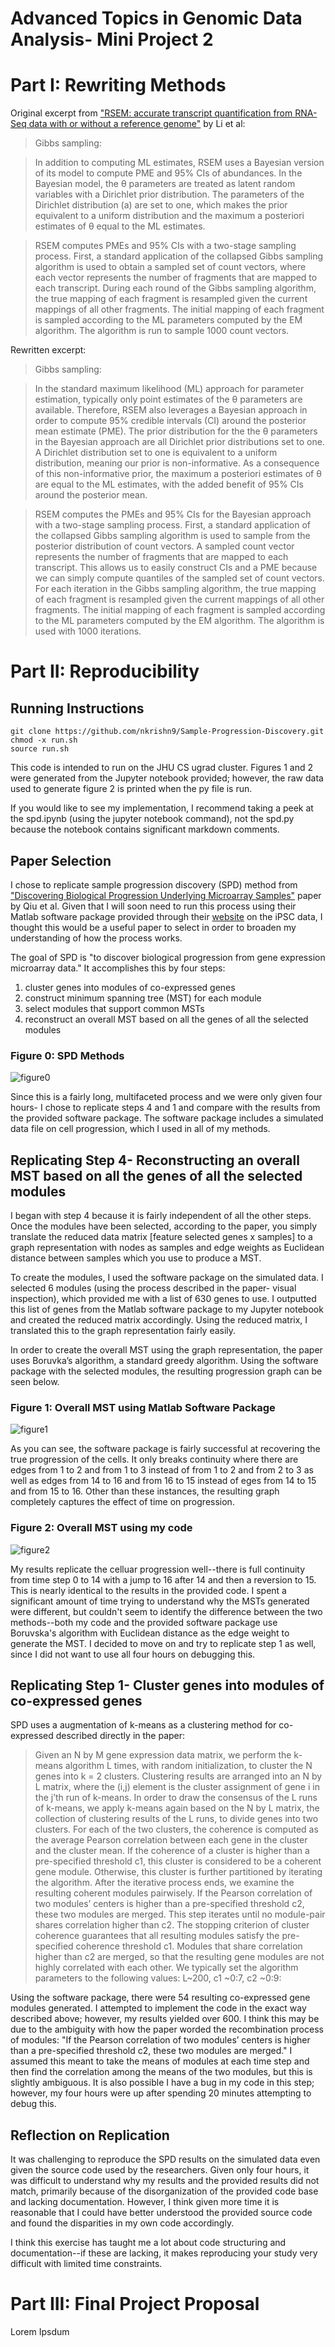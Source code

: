
# Advanced Topics in Genomic Data Analysis- Mini Project 2 #

# Part I: Rewriting Methods #
Original excerpt from ["RSEM: accurate transcript quantification from
RNA-Seq data with or without a reference
genome"](https://d1b10bmlvqabco.cloudfront.net/attach/j6zot2yz1ti44r/j783o2sgiadfq/j9e774zkefp6/RSEM_Transcript_Quantification.pdf) by Li et al:
> Gibbs sampling: 

> In addition to computing ML estimates, RSEM uses a Bayesian version of its model to compute PME and 95% CIs of abundances. In the Bayesian model, the θ parameters are treated as latent random variables with a Dirichlet prior distribution. The parameters of the Dirichlet distribution (a) are set to one, which makes the prior equivalent to a uniform distribution and the maximum a posteriori estimates of θ equal to the ML estimates. 

> RSEM computes PMEs and 95% CIs with a two-stage sampling process. First, a standard application of the collapsed Gibbs sampling algorithm is used to obtain a sampled set of count vectors, where each vector represents the number of fragments that are mapped to each transcript. During each round of the Gibbs sampling algorithm, the true mapping of each fragment is resampled given the current mappings of all other fragments. The initial mapping of each fragment is sampled according to the ML parameters computed by the EM algorithm. The algorithm is run to sample 1000 count vectors. 

Rewritten excerpt:
> Gibbs sampling:

> In the standard maximum likelihood (ML) approach for parameter estimation, typically only point estimates of the θ parameters are available. Therefore, RSEM also leverages a Bayesian approach in order to compute 95% credible intervals (CI) around the posterior mean estimate (PME). The prior distribution for the the θ parameters in the Bayesian approach are all Dirichlet prior distributions set to one. A Dirichlet distribution set to one is equivalent to a uniform distribution, meaning our prior is non-informative. As a consequence of this non-informative prior, the maximum a posteriori estimates of θ are equal to the ML estimates, with the added benefit of 95% CIs around the posterior mean. 

> RSEM computes the PMEs and 95% CIs for the Bayesian approach with a two-stage sampling process. First, a standard application of the collapsed Gibbs sampling algorithm is used to sample from the posterior distribution of count vectors. A sampled count vector represents the number of fragments that are mapped to each transcript. This allows us to easily construct CIs and a PME because we can simply compute quantiles of the sampled set of count vectors. For each iteration in the Gibbs sampling algorithm, the true mapping of each fragment is resampled given the current mappings of all other fragments. The initial mapping of each fragment is sampled according to the ML parameters computed by the EM algorithm. The algorithm is used with 1000 iterations. 

# Part II: Reproducibility #

## Running Instructions ##
```
git clone https://github.com/nkrishn9/Sample-Progression-Discovery.git
chmod -x run.sh
source run.sh
```
This code is intended to run on the JHU CS ugrad cluster. Figures 1 and 2 were generated from the Jupyter notebook provided; however, the raw data used to generate figure 2 is printed when the py file is run. 

If you would like to see my implementation, I recommend taking a peek at the spd.ipynb (using the jupyter notebook command), not the spd.py because the notebook contains significant markdown comments. 

## Paper Selection ##
I chose to replicate sample progression discovery (SPD) method from ["Discovering Biological Progression Underlying Microarray Samples"](https://github.com/nkrishn9/Sample-Progression-Discovery/blob/master/spd.PDF) paper by Qiu et al. Given that I will soon need to run this process using their Matlab software package provided through their [website](http://pengqiu.gatech.edu/software/SPD/index.html) on the iPSC data, I thought this would be a useful paper to select in order to broaden my understanding of how the process works. 

The goal of SPD is "to discover biological progression from gene expression microarray data." It accomplishes this by four steps: 
1) cluster genes into modules of co-expressed genes
2) construct minimum spanning tree (MST) for each module
3) select modules that support common MSTs
4) reconstruct an overall MST based on all the genes of all the selected modules

### Figure 0: SPD Methods ###
![figure0]

Since this is a fairly long, multifaceted process and we were only given four hours- I chose to replicate steps 4 and 1 and compare with the results from the provided software package. The software package includes a simulated data file on cell progression, which I used in all of my methods. 

## Replicating Step 4- Reconstructing an overall MST based on all the genes of all the selected modules ##

I began with step 4 because it is fairly independent of all the other steps. Once the modules have been selected, according to the paper, you simply translate the reduced data matrix [feature selected genes x samples] to a graph representation with nodes as samples and edge weights as Euclidean distance between samples which you use to produce a MST. 

To create the modules, I used the software package on the simulated data. I selected 6 modules (using the process described in the paper- visual inspection), which provided me with a list of 630 genes to use. I outputted this list of genes from the Matlab software package to my Jupyter notebook and created the reduced matrix accordingly. Using the reduced matrix, I translated this to the graph representation fairly easily. 

In order to create the overall MST using the graph representation, the paper uses Boruvka’s algorithm, a standard greedy algorithm. Using the software package with the selected modules, the resulting progression graph can be seen below.

### Figure 1: Overall MST using Matlab Software Package ###
![figure1]

As you can see, the software package is fairly successful at recovering the true progression of the cells. It only breaks continuity where there are edges from 1 to 2 and from 1 to 3 instead of from 1 to 2 and from 2 to 3 as well as edges from 14 to 16 and from 16 to 15 instead of eges from 14 to 15 and from 15 to 16. Other than these instances, the resulting graph completely captures the effect of time on progression. 

### Figure 2: Overall MST using my code ####
![figure2]

My results replicate the celluar progression well--there is full continuity from time step 0 to 14 with a jump to 16 after 14 and then a reversion to 15. This is nearly identical to the results in the provided code.  I spent a significant amount of time trying to understand why the MSTs generated were different, but couldn't seem to identify the difference between the two methods--both my code and the provided software package use Boruvska's algorithm with Euclidean distance as the edge weight to generate the MST. I decided to move on and try to replicate step 1 as well, since I did not want to use all four hours on debugging this.

## Replicating Step 1- Cluster genes into modules of co-expressed genes ##
SPD uses a augmentation of k-means as a clustering method for co-expressed described directly in the paper: 
> Given an N by M gene expression data matrix, we perform the k-means algorithm L times, with random initialization, to cluster the N genes into k = 2 clusters. Clustering results are arranged into an N by L matrix, where the (i,j) element is the cluster assignment of gene i in the j’th run of k-means. In order to draw the consensus of the L runs of k-means, we apply k-means again based on the N by L matrix, the collection of clustering results of the L runs, to divide genes into two clusters. For each of the two clusters, the coherence is computed as the average Pearson correlation between each gene in the cluster and the cluster mean. If the coherence of a cluster is higher than a pre-specified threshold c1, this cluster is considered to be a coherent gene module. Otherwise, this cluster is further partitioned by iterating the algorithm. After the iterative process ends, we examine the resulting coherent modules pairwisely. If the Pearson correlation of two modules’ centers is higher than a pre-specified threshold c2, these two modules are merged. This step iterates until no module-pair shares correlation higher than c2. The stopping criterion of cluster coherence guarantees that all resulting modules satisfy the pre-specified coherence threshold c1. Modules that share correlation higher than c2 are merged, so that the resulting gene modules are not highly correlated with each other. We typically set the algorithm parameters to the following values: L~200, c1 ~0:7, c2 ~0:9:

Using the software package, there were 54 resulting co-expressed gene modules generated. I attempted to implement the code in the exact way described above; however, my results yielded over 600. I think this may be due to the ambiguity with how the paper worded the recombination process of modules: "If the Pearson correlation of two modules’ centers is higher than a pre-specified threshold c2, these two modules are merged." I assumed this meant to take the means of modules at each time step and then find the correlation among the means of the two modules, but this is slightly ambiguous. It is also possible I have a bug in my code in this step; however, my four hours were up after spending 20 minutes attempting to debug this.


## Reflection on Replication ##
It was challenging to reproduce the SPD results on the simulated data even given the source code used by the researchers. Given only four hours, it was difficult to understand why my results and the provided results did not match, primarily because of the disorganization of the provided code base and lacking documentation. However, I think given more time it is reasonable that I could have better understood the provided source code and found the disparities in my own code accordingly. 

I think this exercise has taught me a lot about code structuring and documentation--if these are lacking, it makes reproducing your study very difficult with limited time constraints. 

# Part III: Final Project Proposal #
Lorem Ipsdum 


[figure0]: https://github.com/nkrishn9/Sample-Progression-Discovery/blob/master/figures/figure_0.png
[figure1]: https://github.com/nkrishn9/Sample-Progression-Discovery/blob/master/figures/figure_1.png
[figure2]: https://github.com/nkrishn9/Sample-Progression-Discovery/blob/master/figures/figure_2.png
